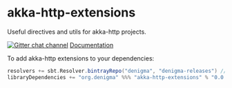 akka-http-extensions
====================
Useful directives and utils for akka-http projects. 

[![Gitter chat channel](https://badges.gitter.im/Join%20Chat.svg)](https://gitter.im/denigma/denigma-libs?utm_source=badge&utm_medium=badge&utm_campaign=pr-badge)
[Documentation](http://antonkulaga.github.io/akka-http-extensions)

To add akka-http extensions to your dependencies:
```scala
resolvers += sbt.Resolver.bintrayRepo("denigma", "denigma-releases") //add resolver
libraryDependencies += "org.denigma" %%% "akka-http-extensions" % "0.0.15"
```
